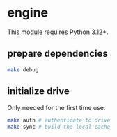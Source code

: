 # engine

This module requires Python 3.12+.

## prepare dependencies

```sh
make debug
```

## initialize drive

Only needed for the first time use.

```sh
make auth # authenticate to drive
make sync # build the local cache
```
